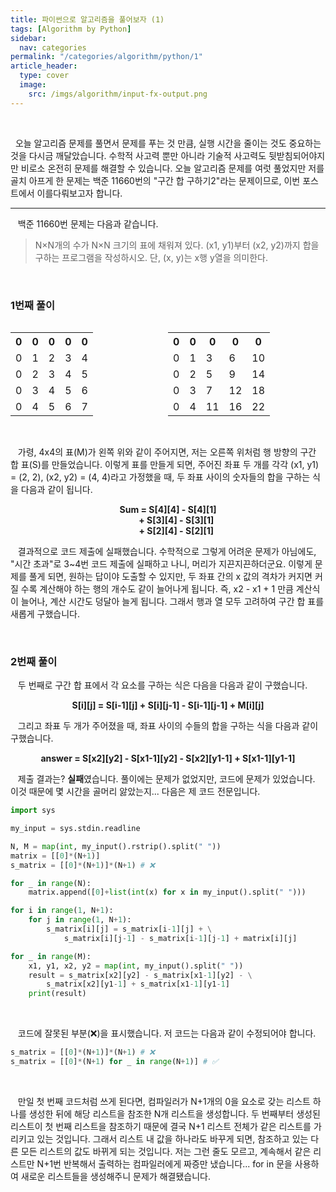 ```yaml
---
title: 파이썬으로 알고리즘을 풀어보자 (1)
tags: [Algorithm by Python]
sidebar:
  nav: categories
permalink: "/categories/algorithm/python/1"
article_header:
  type: cover
  image:
    src: /imgs/algorithm/input-fx-output.png
---
```


<!--more-->

<br/>

&nbsp;&nbsp;오늘 알고리즘 문제를 풀면서 문제를 푸는 것 만큼, 실행 시간을 줄이는 것도 중요하는 것을 다시금 깨달았습니다. 수학적 사고력 뿐만 아니라 기술적 사고력도 뒷받침되어야지만 비로소 온전히 문제를 해결할 수 있습니다. 오늘 알고리즘 문제를 여럿 풀었지만 저를 골치 아프게 한 문제는 백준 11660번의 "구간 합 구하기2"라는 문제이므로, 이번 포스트에서 이를다뤄보고자 합니다.

---

&nbsp;&nbsp; 백준 11660번 문제는 다음과 같습니다.

> N×N개의 수가 N×N 크기의 표에 채워져 있다. (x1, y1)부터 (x2, y2)까지 합을 구하는 프로그램을 작성하시오. 단, (x, y)는 x행 y열을 의미한다.

<br/>

### 1번째 풀이

<div style="display:grid; grid-template-columns: repeat(2, 1fr)">
<table>
<tbody>
  <tr>
    <th>0</th>
    <th>0</th>
    <th>0</th>
    <th>0</th>
    <th>0</th>
  </tr>
  <tr>
    <td>0</td>
    <td>1 </td>
    <td>2 </td>
    <td>3 </td>
    <td>4</td>
  </tr>
  <tr>
    <td>0</td>
    <td>2</td>
    <td>3</td>
    <td>4</td>
    <td>5</td>
  </tr>
  <tr>
    <td>0</td>
    <td>3</td>
    <td>4</td>
    <td>5</td>
    <td>6</td>
  </tr>
  <tr>
    <td>0</td>
    <td>4</td>
    <td>5</td>
    <td>6</td>
    <td>7</td>
  </tr>
</tbody>
</table>
<table>
<tbody>
  <tr>
    <th>0</th>
    <th>0</th>
    <th>0</th>
    <th>0</th>
    <th>0</th>
  </tr>
  <tr>
    <td>0</td>
    <td>1</td>
    <td>3</td>
    <td>6</td>
    <td>10</td>
  </tr>
  <tr>
    <td>0</td>
    <td>2</td>
    <td>5</td>
    <td>9</td>
    <td>14</td>
  </tr>
  <tr>
    <td>0</td>
    <td>3</td>
    <td>7</td>
    <td>12</td>
    <td>18</td>
  </tr>
  <tr>
    <td>0</td>
    <td>4</td>
    <td>11</td>
    <td>16</td>
    <td>22</td>
  </tr>
</tbody>
</table>
</div>

<br/>

&nbsp;&nbsp; 가령, 4x4의 표(M)가 왼쪽 위와 같이 주어지면, 저는 오른쪽 위처럼 행 방향의 구간 합 표(S)를 만들었습니다. 이렇게 표를 만들게 되면, 주어진 좌표 두 개를 각각 (x1, y1) = (2, 2), (x2, y2) = (4, 4)라고 가정했을 때, 두 좌표 사이의 숫자들의 합을 구하는 식을 다음과 같이 됩니다.

<div align="center">
<b>
Sum = S[4][4] &#45; S[4][1]<br/>
&nbsp;&nbsp;&nbsp;&nbsp;&nbsp;&nbsp;&nbsp; &#43; S[3][4] &#45; S[3][1]<br/>
&nbsp;&nbsp;&nbsp;&nbsp;&nbsp;&nbsp;&nbsp; &#43; S[2][4] &#45; S[2][1]
</b>
</div>

&nbsp;&nbsp; 결과적으로 코드 제출에 실패했습니다. 수학적으로 그렇게 어려운 문제가 아님에도, "시간 초과"로 3~4번 코드 제출에 실패하고 나니, 머리가 지끈지끈하더군요. 이렇게 문제를 풀게 되면, 원하는 답이야 도출할 수 있지만, 두 좌표 간의 x 값의 격차가 커지면 커질 수록 계산해야 하는 행의 개수도 같이 늘어나게 됩니다. 즉, x2 - x1 + 1 만큼 계산식이 늘어나, 계산 시간도 덩달아 늘게 됩니다. 그래서 행과 열 모두 고려하여 구간 합 표를 새롭게 구했습니다.

<br/>

### 2번째 풀이

&nbsp;&nbsp; 두 번째로 구간 합 표에서 각 요소를 구하는 식은 다음을 다음과 같이 구했습니다.

<div align="center">
<b>
S[i][j] = S[i-1][j] + S[i][j-1] - S[i-1][j-1] + M[i][j]
</b>
</div>

&nbsp;&nbsp; 그리고 좌표 두 개가 주어졌을 때, 좌표 사이의 수들의 합을 구하는 식을 다음과 같이 구했습니다.

<div align="center">
<b>
answer = S[x2][y2] - S[x1-1][y2] - S[x2][y1-1] + S[x1-1][y1-1]
</b>
</div>

&nbsp;&nbsp; 제출 결과는? **실패**였습니다. 풀이에는 문제가 없었지만, 코드에 문제가 있었습니다. 이것 때문에 몇 시간을 골머리 앓았는지... 다음은 제 코드 전문입니다.

```python
import sys

my_input = sys.stdin.readline

N, M = map(int, my_input().rstrip().split(" "))
matrix = [[0]*(N+1)]
s_matrix = [[0]*(N+1)]*(N+1) # ❌

for _ in range(N):
    matrix.append([0]+list(int(x) for x in my_input().split(" ")))

for i in range(1, N+1):
    for j in range(1, N+1):
        s_matrix[i][j] = s_matrix[i-1][j] + \
            s_matrix[i][j-1] - s_matrix[i-1][j-1] + matrix[i][j]

for _ in range(M):
    x1, y1, x2, y2 = map(int, my_input().split(" "))
    result = s_matrix[x2][y2] - s_matrix[x1-1][y2] - \
        s_matrix[x2][y1-1] + s_matrix[x1-1][y1-1]
    print(result)
```

<br/>

&nbsp;&nbsp; 코드에 잘못된 부분(❌)을 표시했습니다. 저 코드는 다음과 같이 수정되어야 합니다.

```python
s_matrix = [[0]*(N+1)]*(N+1) # ❌
s_matrix = [[0]*(N+1) for _ in range(N+1)] # ✅
```

<br/>

&nbsp;&nbsp; 만일 첫 번째 코드처럼 쓰게 된다면, 컴파일러가 N+1개의 0을 요소로 갖는 리스트 하나를 생성한 뒤에 해당 리스트을 참조한 N개 리스트을 생성합니다. 두 번째부터 생성된 리스트이 첫 번째 리스트을 참조하기 때문에 결국 N+1 리스트 전체가 같은 리스트를 가리키고 있는 것입니다. 그래서 리스트 내 값을 하나라도 바꾸게 되면, 참조하고 있는 다른 모든 리스트의 값도 바뀌게 되는 것입니다. 저는 그런 줄도 모르고, 계속해서 같은 리스트만 N+1번 반복해서 출력하는 컴파일러에게 짜증만 냈습니다... for in 문을 사용하여 새로운 리스트들을 생성해주니 문제가 해결됐습니다.
